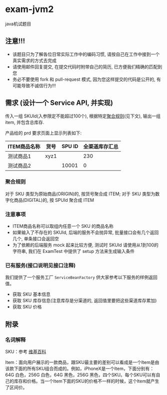 # exam-jvm2
java机试题目

## 注意!!!
* 该题目只为了解各位日常实际工作中的编码习惯, 请按自己在工作中接到一个真实需求的方式去完成
* 请使用邮件回复提交, 在提交代码时附带自己的简历, 已方便我们精确的匹配到您
* 务必不要使用 fork 和 pull-request 模式, 因为您这样提交的代码是公开的, 有可能导致不诚信行为!!!

## 需求 (设计一个 Service API, 并实现)

传入一组 SKUId(入参限定不能超过100个), 根据特定[聚合规则](#聚合规则)(见下文), 输出一组 item, 并包含总库存. 

产品给的 prd 要求页面上显示列表如下:

ITEM商品名称|货号|SPU ID|全渠道库存汇总
---|---|---|---
测试商品1|xyz1| |230
测试商品2| |10001|0

### 聚合规则
对于 SKU 类型为原始商品(ORIGIN)的, 按货号聚合成 ITEM; 对于 SKU 类型为数字化商品(DIGITAL)的, 按 SPUId 聚合成 ITEM

### 注意事项
* ITEM商品名称可以取组内任意一个 SKU 的商品名称
* 如果输入了不存在的 SKUId, 后端的服务不会抛异常, 批量接口会有几个返回几个, 单条接口会返回空
* 为了依赖的后端服务 mock 起来比较方便, 测试时 SKUId 请使用从1到100的字符串, 我们在 ExamTest 中提供了 setup 方法来生成输入条件

### 已有服务(接口说明见接口注释)

我们提供了一个服务工厂 `ServiceBeanFactory` 供大家参考以下服务的样例返回值。

* 获取 SKU 基本信息
* 获取 SKU 库存信息(注意库存是分渠道的, 返回值里要把这些渠道库存累加)
* 获取 SKU 价格

## 附录

### 名词解释

SKU：参考 [维基百科](https://zh.wikipedia.org/wiki/%E6%9C%80%E5%B0%8F%E5%AD%98%E8%B4%A7%E5%8D%95%E4%BD%8D)

Item：面向用户展示的一款商品，跟SKU最主要的差别可以看成是一个Item是由该款下面的所有SKU组合而成的。例如，iPhoneX是一个Item，下面分别有： 64G 白色，256G 白色，64G 黑色，256G 黑色，四个SKU。每个SKU可以有自己的库存和价格。当一个Item下面的SKU的价格不一样的时候，这个Item就产生了区间价。
